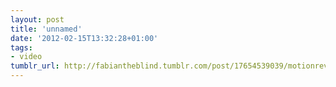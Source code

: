 ```yaml
---
layout: post
title: 'unnamed'
date: '2012-02-15T13:32:28+01:00'
tags:
- video
tumblr_url: http://fabiantheblind.tumblr.com/post/17654539039/motionrevolver-spore
---
```

